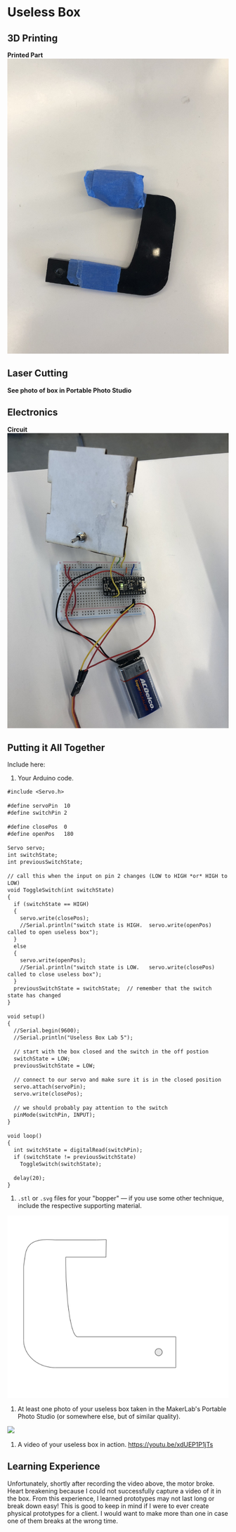 # Useless Box

## 3D Printing

**Printed Part**
<img src="https://github.com/ctcaulfield/Interactive-Lab-Hub/blob/master/labs/lab5/media/IMG_6189.jpeg">

## Laser Cutting

**See photo of box in Portable Photo Studio**


## Electronics

**Circuit**
<img src="https://github.com/ctcaulfield/Interactive-Lab-Hub/blob/master/labs/lab5/media/IMG_6188.jpeg">


## Putting it All Together

Include here:
1. Your Arduino code.
```
#include <Servo.h> 

#define servoPin  10
#define switchPin 2

#define closePos  0
#define openPos   180

Servo servo;
int switchState;
int previousSwitchState;

// call this when the input on pin 2 changes (LOW to HIGH *or* HIGH to LOW)
void ToggleSwitch(int switchState)
{    
  if (switchState == HIGH)
  {
    servo.write(closePos);
    //Serial.println("switch state is HIGH.  servo.write(openPos) called to open useless box");
  }
  else
  {
    servo.write(openPos);
    //Serial.println("switch state is LOW.   servo.write(closePos) called to close useless box");
  }
  previousSwitchState = switchState;  // remember that the switch state has changed 
}

void setup()
{
  //Serial.begin(9600);
  //Serial.println("Useless Box Lab 5");

  // start with the box closed and the switch in the off postion
  switchState = LOW;
  previousSwitchState = LOW;

  // connect to our servo and make sure it is in the closed position
  servo.attach(servoPin);
  servo.write(closePos);

  // we should probably pay attention to the switch
  pinMode(switchPin, INPUT); 
}

void loop()
{ 
  int switchState = digitalRead(switchPin);
  if (switchState != previousSwitchState)
    ToggleSwitch(switchState);

  delay(20);
}
```

1. `.stl` or `.svg` files for your "bopper" — if you use some other technique, include the respective supporting material.
<img src="https://github.com/ctcaulfield/Interactive-Lab-Hub/blob/master/labs/lab5/media/bop.jpeg">

1. At least one photo of your useless box taken in the MakerLab's Portable Photo Studio (or somewhere else, but of similar quality).
<img src="https://github.com/ctcaulfield/Interactive-Lab-Hub/blob/master/labs/lab5/media/IMG_6187.png">

1. A video of your useless box in action.
https://youtu.be/xdUEP1P1jTs

## Learning Experience

Unfortunately, shortly after recording the video above, the motor broke. Heart breakening because I could not successfully capture a video of it in the box. From this experience, I learned prototypes may not last long or break down easy! This is good to keep in mind if I were to ever create physical prototypes for a client. I would want to make more than one in case one of them breaks at the wrong time.
